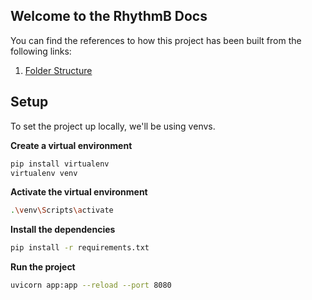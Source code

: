 ## Welcome to the RhythmB Docs

You can find the references to how this project has been built from the following links:
1. [Folder Structure](https://stackoverflow.com/questions/64943693/what-are-the-best-practices-for-structuring-a-fastapi-project)


## Setup

To set the project up locally, we'll be using venvs.

**Create a virtual environment**

```bash
pip install virtualenv
virtualenv venv
```

**Activate the virtual environment**

```bash
.\venv\Scripts\activate
```

**Install the dependencies**

```bash
pip install -r requirements.txt
```

**Run the project**

```bash
uvicorn app:app --reload --port 8080
```

